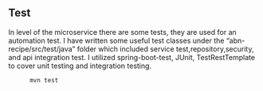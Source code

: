 ## Test
In level of the microservice there are some tests, they are used for an automation test.
I have written some useful test classes under the “abn-recipe/src/test/java” folder which included service test,repository,security, and api integration test.
I utilized spring-boot-test, JUnit, TestRestTemplate to cover unit testing and integration testing.

```
      mvn test
```